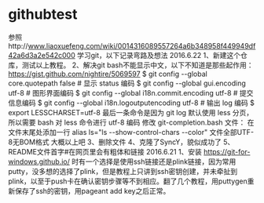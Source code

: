 # githubtest
参照http://www.liaoxuefeng.com/wiki/0014316089557264a6b348958f449949df42a6d3a2e542c000
学习git，以下记录弯路及想法
2016.6.22
1、新建这个仓库，测试以上教程。
2、解决git bash不能显示中文，以下不知道是那些起作用：
https://gist.github.com/nightire/5069597
$ git config --global core.quotepath false          # 显示 status 编码
$ git config --global gui.encoding utf-8            # 图形界面编码
$ git config --global i18n.commit.encoding utf-8    # 提交信息编码
$ git config --global i18n.logoutputencoding utf-8  # 输出 log 编码
$ export LESSCHARSET=utf-8
最后一条命令是因为 git log 默认使用 less 分页，所以需要 bash 对 less 命令进行 utf-8 编码
修改 git-completion.bash 文件：
在文件末尾处添加一行
alias ls="ls --show-control-chars --color"
文件全部UTF-8无BOM格式
大概以上吧
3、删除文件
4、克隆了SyncY，貌似成功了
5、README文件首字#在网页里会有粗体和链接
2016.6.21
1、安装 https://git-for-windows.github.io/
时有一个选择是使用ssh链接还是plink链接，因为常用putty，没多想的选择了plink，但是教程上只讲到ssh密钥创建，并未牵扯到plink，以至于push卡在确认密钥步骤等不到相应。翻了几个教程，用puttygen重新保存了ssh的密钥，用pageant add key之后正常。

